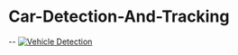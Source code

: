 # Car-Detection-And-Tracking
--
[![Vehicle Detection](http://img.youtube.com/vi/SJmEnVunI0s/0.jpg)](https://www.youtube.com/watch?v=SJmEnVunI0s)
